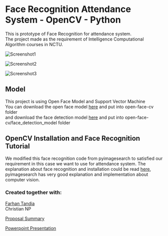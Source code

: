

# Face Recognition Attendance System - OpenCV - Python
 This is prototype of Face Recognition for attendance system.<br>
 The project made as the requirement of Intelligence Computational Algorithm courses in NCTU.<br>
 
 ![Screenshot1](https://github.com/alexivaner/alexivaner.github.io/raw/master/OpenCV-Attendance-FaceRecognition/Annotation%202020-05-01%20123752.png)
 
  ![Screenshot2](https://github.com/alexivaner/alexivaner.github.io/raw/master/OpenCV-Attendance-FaceRecognition/Annotation%202020-05-01%20123817.png)
  
 ![Screenshot3](https://github.com/alexivaner/alexivaner.github.io/raw/master/OpenCV-Attendance-FaceRecognition/Annotation%202020-05-01%20123835.png)
 <br>
 
 ## Model
This project is using Open Face Model and Support Vector Machine<br>
You can download the open face model [here](https://storage.cmusatyalab.org/openface-models/nn4.small2.v1.t7) and put into open-face-cv folder<br> and download the face detection model [here](https://github.com/thegopieffect/computer_vision/blob/master/CAFFE_DNN/res10_300x300_ssd_iter_140000.caffemodel) and put into open-face-cv/face_detection_model folder

## OpenCV Installation and Face Recognition Tutorial
We modified this face recognition code from pyimagesearch to satisfied our requirement in this case we want to use for attendance system. The explanation about face recognition and installation could be read [here](https://www.pyimagesearch.com/2018/09/24/opencv-face-recognition/), pyimagesearch has very good explanation and implementation about computer vision.

 ### Created together with:<br>
 [Farhan Tandia](https://github.com/farhantandia)<br>
 Christian NP
  
 
 [Proposal Summary](https://github.com/alexivaner/face-recognition-attendance-sytem-OpenCV-Python/raw/master/hw5_0860810_0860812_0860814.pdf)
 
  [Powerpoint Presentation](https://github.com/alexivaner/face-recognition-attendance-sytem-OpenCV-Python/raw/master/Slide_0860810_0860812_0860814.pdf)

